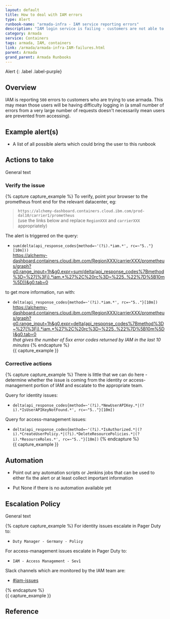 ```yaml
---
layout: default
title: How to deal with IAM errors
type: Alert
runbook-name: "armada-infra - IAM service reporting errors"
description: "IAM login service is failing - customers are not able to log into containers-kubernetes"
category: Armada
service: Containers
tags: armada, IAM, containers
link: /armada/armada-infra-IAM-failures.html
parent: Armada
grand_parent: Armada Runbooks
---
```


Alert
{: .label .label-purple}

## Overview
IAM is reporting `500` errors to customers who are trying to use armada.  This may mean those users will be having difficulty logging in (a small number of errors from a very large number of requests doesn't necessarily mean users are prevented from accessing).

## Example alert(s)
- A list of all possible alerts which could bring the user to this runbook

## Actions to take
General text

### Verify the issue

{% capture capture_example %}
To verify, point your browser to the prometheus front end for the relevant datacenter, eg:

 > `https://alchemy-dashboard.containers.cloud.ibm.com/prod-dal10/carrier1/prometheus`  
   (use the links below and replace `RegionXXX` and `carrierXXX` appropriately)

The alert is triggered on the query:
* `sum(delta(api_response_codes{method=~'(?i).*iam.*', rc=~"5.."}[10m]))`  
  https://alchemy-dashboard.containers.cloud.ibm.com/RegionXXX/carrierXXX/prometheus/graph?g0.range_input=1h&g0.expr=sum(delta(api_response_codes%7Bmethod%3D~%27(%3Fi).*iam.*%27%2C%20rc%3D~%225..%22%7D%5B10m%5D))&g0.tab=0

to get more information, run with:
* `delta(api_response_codes{method=~'(?i).*iam.*', rc=~"5.."}[10m])`  
  https://alchemy-dashboard.containers.cloud.ibm.com/RegionXXX/carrierXXX/prometheus/graph?g0.range_input=1h&g0.expr=delta(api_response_codes%7Bmethod%3D~%27(%3Fi).*iam.*%27%2C%20rc%3D~%225..%22%7D%5B10m%5D)&g0.tab=0  
  _that gives the number of 5xx error codes returned by IAM in the last 10 minutes_
{% endcapture %}  
{{ capture_example }}  

### Corrective actions

{% capture capture_example %}
There is little that we can do here - determine whether the issue is coming from the identity or access-management portion of IAM and escalate to the appropriate team.

Query for identity issues:
* `delta(api_response_codes{method=~'(?i).*NewUserAPIKey.*|(?i).*IsUserAPIKeyNotFound.*', rc=~"5.."}[10m])`

Query for access-management issues:
* `delta(api_response_codes{method=~'(?i).*IsAuthorized.*|(?i).*CreateUserPolicy.*|(?i).*DeleteResourcePolicies.*|(?i).*ResourceRoles.*', rc=~"5.."}[10m])`
{% endcapture %}  
{{ capture_example }}  



## Automation
- Point out any automation scripts or Jenkins jobs that can be used to either
  fix the alert or at least collect important information

- Put None if there is no automation available yet

## Escalation Policy
General text

{% capture capture_example %}
For identity issues escalate in Pager Duty to:
* `Duty Manager - Germany - Policy`

For access-management issues escalate in Pager Duty to:
* `IAM - Access Management - Sev1`

Slack channels which are monitored by the IAM team are:

- [#iam-issues](https://ibm-argonauts.slack.com/messages/C3C46LY7N)

{% endcapture %}  
{{ capture_example }}  


## Reference






